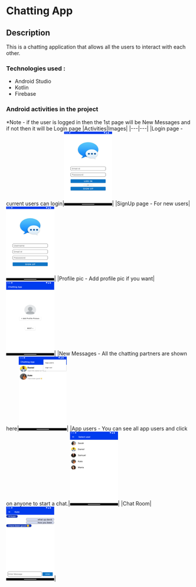 # Chatting App

## Description

This is a chatting application that allows all the users to interact with each other.

### Technologies used :
- Android Studio
- Kotlin
- Firebase 

### Android activities in the project

*Note - if the user is logged in then the 1st page will be New Messages and if not then it will be Login page
|Activities|Images|
|---|---|
 |Login page - current users can login|<img src="https://github.com/afnanurrahim/messageApp/blob/d0e38042d3fcdedd94ff35c23f4e2c6217a697a6/screenshots/Screenshot_20220916_212316.png" width="130" height="200" />|
|SignUp page - For new users|<img src="https://github.com/afnanurrahim/messageApp/blob/784e4de21ceaf29cd9bea9541732156c9b0d180e/screenshots/Screenshot_20220916_212329.png" width="130" height="200" />|
 |Profile pic - Add profile pic if you want|<img src="https://github.com/afnanurrahim/messageApp/blob/784e4de21ceaf29cd9bea9541732156c9b0d180e/screenshots/Screenshot_20220916_212410.png" width="130" height="200" />|
 |New Messages - All the chatting partners are shown here|<img src="https://github.com/afnanurrahim/messageApp/blob/784e4de21ceaf29cd9bea9541732156c9b0d180e/screenshots/Screenshot_20220916_211340.png" width="130" height="200" />|
|App users - You can see all app users and click on anyone to start a chat.|<img src="https://github.com/afnanurrahim/messageApp/blob/784e4de21ceaf29cd9bea9541732156c9b0d180e/screenshots/Screenshot_20220916_211400.png" width="130" height="200" />|
 |Chat Room|<img src="https://github.com/afnanurrahim/messageApp/blob/784e4de21ceaf29cd9bea9541732156c9b0d180e/screenshots/Screenshot_20220916_212256.png" width="130" height="200" />|
